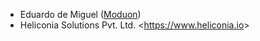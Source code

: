 -   Eduardo de Miguel ([Moduon](https://www.moduon.team/))
- Heliconia Solutions Pvt. Ltd. \<<https://www.heliconia.io>\>
